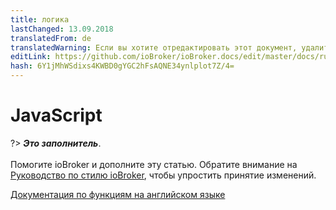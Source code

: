 ```yaml
---
title: логика
lastChanged: 13.09.2018
translatedFrom: de
translatedWarning: Если вы хотите отредактировать этот документ, удалите поле «translationFrom», в противном случае этот документ будет снова автоматически переведен
editLink: https://github.com/ioBroker/ioBroker.docs/edit/master/docs/ru/logic/javascript.md
hash: 6Y1jMhWSdixs4KWBD0gYGC2hFsAQNE34ynlplot7Z/4=
---
```

# JavaScript
?> ***Это заполнитель***.<br><br> Помогите ioBroker и дополните эту статью. Обратите внимание на [Руководство по стилю ioBroker](community/styleguidedoc), чтобы упростить принятие изменений.

[Документация по функциям на английском языке](https://github.com/ioBroker/ioBroker.javascript/blob/master/docs/en/javascript.md)
